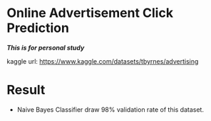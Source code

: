 # Online Advertisement Click Prediction
***This is for personal study***

kaggle url: https://www.kaggle.com/datasets/tbyrnes/advertising

# Result
* Naive Bayes Classifier draw 98% validation rate of this dataset.
